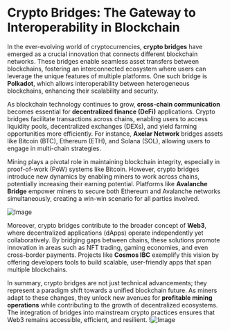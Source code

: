 # Crypto Bridges: The Gateway to Interoperability in Blockchain

In the ever-evolving world of cryptocurrencies, **crypto bridges** have emerged as a crucial innovation that connects different blockchain networks. These bridges enable seamless asset transfers between blockchains, fostering an interconnected ecosystem where users can leverage the unique features of multiple platforms. One such bridge is **Polkadot**, which allows interoperability between heterogeneous blockchains, enhancing their scalability and security.

As blockchain technology continues to grow, **cross-chain communication** becomes essential for **decentralized finance (DeFi)** applications. Crypto bridges facilitate transactions across chains, enabling users to access liquidity pools, decentralized exchanges (DEXs), and yield farming opportunities more efficiently. For instance, **Axelar Network** bridges assets like Bitcoin (BTC), Ethereum (ETH), and Solana (SOL), allowing users to engage in multi-chain strategies.

Mining plays a pivotal role in maintaining blockchain integrity, especially in proof-of-work (PoW) systems like Bitcoin. However, crypto bridges introduce new dynamics by enabling miners to work across chains, potentially increasing their earning potential. Platforms like **Avalanche Bridge** empower miners to secure both Ethereum and Avalanche networks simultaneously, creating a win-win scenario for all parties involved.

![Image](https://github.com/user-attachments/assets/590b50a7-4459-4e76-8a31-559aed223621)

Moreover, crypto bridges contribute to the broader concept of **Web3**, where decentralized applications (dApps) operate independently yet collaboratively. By bridging gaps between chains, these solutions promote innovation in areas such as NFT trading, gaming economies, and even cross-border payments. Projects like **Cosmos IBC** exemplify this vision by offering developers tools to build scalable, user-friendly apps that span multiple blockchains.

In summary, crypto bridges are not just technical advancements; they represent a paradigm shift towards a unified blockchain future. As miners adapt to these changes, they unlock new avenues for **profitable mining operations** while contributing to the growth of decentralized ecosystems. The integration of bridges into mainstream crypto practices ensures that Web3 remains accessible, efficient, and resilient. !![Image](https://github.com/user-attachments/assets/590b50a7-4459-4e76-8a31-559aed223621)